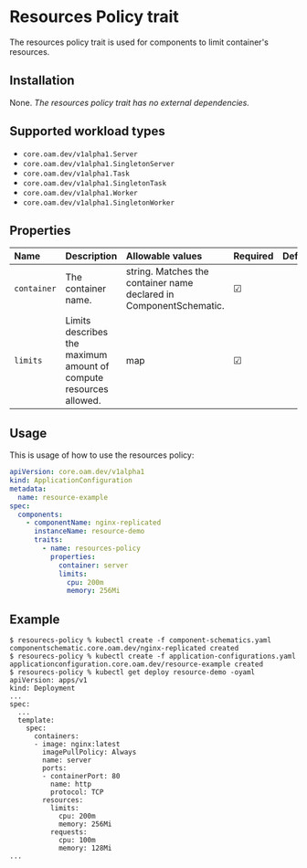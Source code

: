 # Resources Policy trait

The resources policy trait is used for components to limit container's resources.

## Installation

None. *The resources policy trait has no external dependencies.*

## Supported workload types

- `core.oam.dev/v1alpha1.Server`
- `core.oam.dev/v1alpha1.SingletonServer`
- `core.oam.dev/v1alpha1.Task`
- `core.oam.dev/v1alpha1.SingletonTask`
- `core.oam.dev/v1alpha1.Worker`
- `core.oam.dev/v1alpha1.SingletonWorker`

## Properties

| Name | Description | Allowable values | Required | Default |
| :-- | :--| :-- | :-- | :-- |
| `container` | The container name. | string. Matches the container name declared in ComponentSchematic. | &#9745; |
| `limits` | Limits describes the maximum amount of compute resources allowed. | map | &#9745; |

## Usage
This is usage of how to use the resources policy:

```yaml
apiVersion: core.oam.dev/v1alpha1
kind: ApplicationConfiguration
metadata:
  name: resource-example
spec:
  components:
    - componentName: nginx-replicated
      instanceName: resource-demo
      traits:
        - name: resources-policy
          properties:
            container: server
            limits:
              cpu: 200m
              memory: 256Mi
```

## Example
```shell script
$ resourecs-policy % kubectl create -f component-schematics.yaml 
componentschematic.core.oam.dev/nginx-replicated created
$ resourecs-policy % kubectl create -f application-configurations.yaml 
applicationconfiguration.core.oam.dev/resource-example created
$ resourecs-policy % kubectl get deploy resource-demo -oyaml
apiVersion: apps/v1
kind: Deployment
...
spec:
  ...
  template:
    spec:
      containers:
      - image: nginx:latest
        imagePullPolicy: Always
        name: server
        ports:
        - containerPort: 80
          name: http
          protocol: TCP
        resources:
          limits:
            cpu: 200m
            memory: 256Mi
          requests:
            cpu: 100m
            memory: 128Mi
...
```
